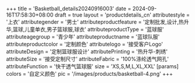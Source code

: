 +++
title = 'Basketball_details20240916003'
date = 2024-09-16T17:58:30+08:00
draft = true
layout = 'productdetails_cn'
attributestyle = '上衣'
attributegender = '男士'
attributeproductfeature = '定制批发,设计,热升华,篮球,儿童单衣,男子篮球服,球衣'
attributeproductType = '蓝球服'
attributeagegroup = '青少年'
attributeproductname = '蓝球队服'
attributeproductcolor = '定制颜色'
attributelogo = '接受客户Logo'
attributeDesign = '定制篮球服设计'
attributePrinting = '热升华-刺绣'
attributeSize = '接受定制尺寸'
attributeFabric = '100%涤纶透气网孔'
attributeFunction = '快干透气篮球服'
size = 'XS,S,M,L,XL,XXL'
[params]
  colors = '自定义颜色'
  pic = '/images/products/basketball-4.png'
+++
